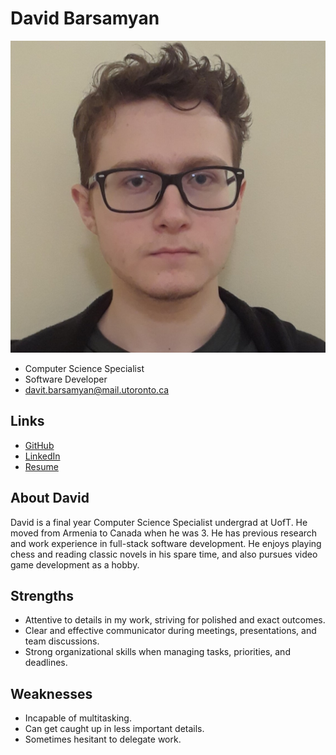 # David Barsamyan

![David Barsamyan Profile](./david_barsamyan.jpg)

- Computer Science Specialist
- Software Developer
- davit.barsamyan@mail.utoronto.ca

## Links

- [GitHub](https://github.com/Barsamyan-D)
- [LinkedIn](https://www.linkedin.com/in/david-barsamyan-213a75265/)
- [Resume](https://drive.google.com/file/d/18P9K8RsuihGIpStAYG5A4SzqrXvwPV6u/view?usp=sharing)

## About David

David is a final year Computer Science Specialist undergrad at UofT. He moved from Armenia to Canada when he was 3. He has previous research and work experience in full-stack software development. He enjoys playing chess and reading classic novels in his spare time, and also pursues video game development as a hobby.

## Strengths

- Attentive to details in my work, striving for polished and exact outcomes.
- Clear and effective communicator during meetings, presentations, and team discussions.
- Strong organizational skills when managing tasks, priorities, and deadlines.
  
## Weaknesses

- Incapable of multitasking.
- Can get caught up in less important details.
- Sometimes hesitant to delegate work.
